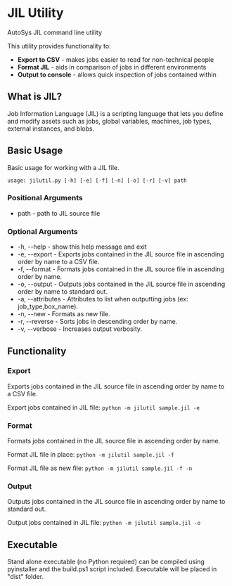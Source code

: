 # JIL Utility
AutoSys JIL command line utility

This utility provides functionality to:
* **Export to CSV** - makes jobs easier to read for non-technical people
* **Format JIL** - aids in comparison of jobs in different environments
* **Output to console** - allows quick inspection of jobs contained within

## What is JIL?
Job Information Language (JIL) is a scripting language that lets you define and modify assets such as jobs, global variables, machines, job types, external instances, and blobs.

## Basic Usage

Basic usage for working with a JIL file.

```usage: jilutil.py [-h] [-e] [-f] [-n] [-o] [-r] [-v] path```

### Positional Arguments
* path - path to JIL source file

### Optional Arguments
* -h, --help - show this help message and exit
* -e, --export - Exports jobs contained in the JIL source file in ascending order by name to a CSV file.
* -f, --format - Formats jobs contained in the JIL source file in ascending order by name.
* -o, --output - Outputs jobs contained in the JIL source file in ascending order by name to standard out.
* -a, --attributes - Attributes to list when outputting jobs (ex: job_type,box_name).
* -n, --new - Formats as new file.
* -r, --reverse - Sorts jobs in descending order by name.
* -v, --verbose - Increases output verbosity.

## Functionality

### Export
Exports jobs contained in the JIL source file in ascending order by name to a CSV file.

Export jobs contained in JIL file:
```python -m jilutil sample.jil -e```

### Format
Formats jobs contained in the JIL source file in ascending order by name.

Format JIL file in place:
```python -m jilutil sample.jil -f```

Format JIL file as new file:
```python -m jilutil sample.jil -f -n```

### Output
Outputs jobs contained in the JIL source file in ascending order by name to standard out.

Output jobs contained in JIL file:
```python -m jilutil sample.jil -o```

## Executable
Stand alone executable (no Python required) can be compiled using pyinstaller and the build.ps1 script included. Executable will be placed in "dist" folder.
